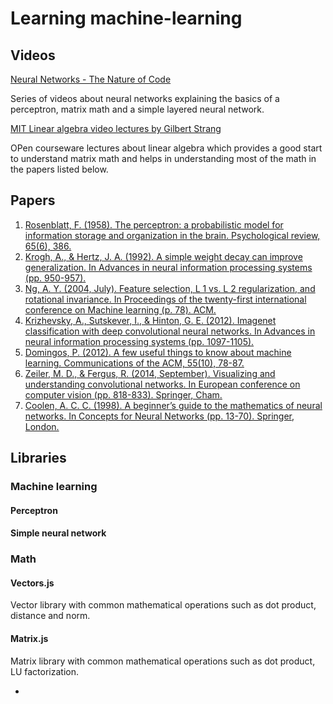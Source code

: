 # Learning machine-learning

## Videos

[Neural Networks - The Nature of Code](https://www.youtube.com/watch?v=XJ7HLz9VYz0&list=PLRqwX-V7Uu6aCibgK1PTWWu9by6XFdCfh "Neural Networks")

Series of videos about neural networks explaining the basics of a perceptron, matrix math and a simple layered neural network.

[MIT Linear algebra video lectures by Gilbert Strang](https://ocw.mit.edu/courses/mathematics/18-06-linear-algebra-spring-2010/)

OPen courseware lectures about linear algebra which provides a good start to understand matrix math and helps in understanding most of the math in the papers listed below.

## Papers
1. [Rosenblatt, F. (1958). The perceptron: a probabilistic model for information storage and organization in the brain. Psychological review, 65(6), 386.](http://citeseerx.ist.psu.edu/viewdoc/download?doi=10.1.1.335.3398&rep=rep1&type=pdf)
2. [Krogh, A., & Hertz, J. A. (1992). A simple weight decay can improve generalization. In Advances in neural information processing systems (pp. 950-957).](http://papers.nips.cc/paper/563-a-simple-weight-decay-can-improve-generalization.pdf)
3. [Ng, A. Y. (2004, July). Feature selection, L 1 vs. L 2 regularization, and rotational invariance. In Proceedings of the twenty-first international conference on Machine learning (p. 78). ACM.](https://icml.cc/Conferences/2004/proceedings/papers/354.pdf)
4. [Krizhevsky, A., Sutskever, I., & Hinton, G. E. (2012). Imagenet classification with deep convolutional neural networks. In Advances in neural information processing systems (pp. 1097-1105).](https://papers.nips.cc/paper/4824-imagenet-classification-with-deep-convolutional-neural-networks.pdf)
5. [Domingos, P. (2012). A few useful things to know about machine learning. Communications of the ACM, 55(10), 78-87.](http://www.centurion.link/w/_media/programming/a_few_useful_things_to_know_about_machine_learning.pdf)
6. [Zeiler, M. D., & Fergus, R. (2014, September). Visualizing and understanding convolutional networks. In European conference on computer vision (pp. 818-833). Springer, Cham.](https://arxiv.org/pdf/1311.2901.pdf)
7. [Coolen, A. C. C. (1998). A beginner’s guide to the mathematics of neural networks. In Concepts for Neural Networks (pp. 13-70). Springer, London.](https://pdfs.semanticscholar.org/280b/ad45331f1bc6ef49d3d6a2c781e00927a2dc.pdf)


## Libraries

### Machine learning

#### Perceptron

#### Simple neural network

### Math

#### Vectors.js

Vector library with common mathematical operations such as dot product, distance and norm.

#### Matrix.js

Matrix library with common mathematical operations such as dot product, LU factorization. 

* 

